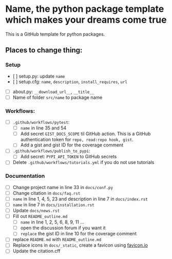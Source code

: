 # Name, the python package template which makes your dreams come true
This is a GitHub template for python packages.


## Places to change thing:

### Setup
- [ ] setup.py: update `name`
- [ ] setup.cfg: `name`, `description`, `install_requires`, `url`
- [ ] about.py: `__download_url__`, `__title__`
- [ ] Name of folder `src/name` to package name

### Workflows:
- [ ] `.github/workflows/pytest`: 
  - [ ] `name` in line 35 and 54
  - [ ] Add secret `GIST_DOCS_SCOPE` til GitHub action. This is a GitHub authentication token for `repo, read:repo hook, gist`.
  - [ ] Add a gist and gist ID for the coverage comment
- [ ] `.github/workflows/publish_to_pypi`:
  - [ ] Add secret: `PYPI_API_TOKEN` to GitHub secrets
- [ ] Delete `.github/workflows/tutorials.yml` if you do not use tutorials

### Documentation
- [ ] Change project name in line 33 in `docs/conf.py`
- [ ] Change citation in `docs/faq.rst`
- [ ] `name` in line 1, 4, 5, 23 and description in line 7 in `docs/index.rst`
- [ ] `name` in line 7 in `docs/installation.rst`
- [ ] Update `docs/news.rst`
- [ ] Fill out `README_outline.md`
  - [ ] `name` in line 1, 2, 5, 6, 8, 9, 11 ...
  - [ ] open the discussion forum if you want it
  - [ ] `replace` the gist ID in line 10 for the coverage comment
- [ ] replace `README.md` with `README_outline.md`
- [ ] Replace icons in `docs/_static`, create a favicon using [favicon.io](https://favicon.io/favicon-converter/)
- [ ] Update the citation.cff

